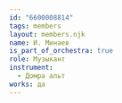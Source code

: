 ```yaml
---
id: "6600008814"
tags: members
layout: members.njk
name: И. Минаев
is_part_of_orchestra: true
role: Музыкант
instrument:
  - Домра альт
works: да
---
```

